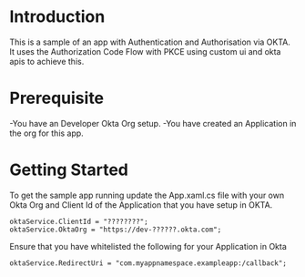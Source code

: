 # Introduction
This is a sample of an app with Authentication and Authorisation via OKTA. It uses the Authorization Code Flow with PKCE using custom ui and okta apis to achieve this.

# Prerequisite
-You have an Developer Okta Org setup.
-You have created an Application in the org for this app.

# Getting Started
To get the sample app running update the App.xaml.cs file with your own Okta Org and Client Id of the Application that you have setup in OKTA.
```
oktaService.ClientId = "????????";
oktaService.OktaOrg = "https://dev-??????.okta.com";
```
Ensure that you have whitelisted the following for your Application in Okta
```
oktaService.RedirectUri = "com.myappnamespace.exampleapp:/callback";
```
